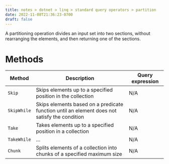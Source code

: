 ```yaml
---
title: notes > dotnet > linq > standard query operators > partition
date: 2022-11-08T21:36:23-0700
draft: false
---
```

A partitioning operation divides an input set into two sections, without rearranging the elements, and then returning one of the sections.

# Methods
| Method | Description                                                                              | Query expression |
|------------|----------------------------------------------------------------------------------------------|----------------------|
| `Skip`       | Skips elements up to a specified position in the collection                                  | N/A                  |
| `SkipWhile`  | Skips elements based on a predicate function until an element does not satisfy the condition | N/A                  |
| `Take`       | Takes elements up to a specified position in a collection                                    | N/A                  |
| `TakeWhile`  | …                                                                                            | N/A                  |
| `Chunk`      | Splits elements of a collection into chunks of a specified maximum size                      | N/A                  |
